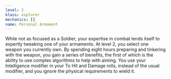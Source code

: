 ```yaml
---
level: 2
klass: explorer
mechanics: []
name: Personal Armament
---
```

While not as focused as a Soldier, your expertise in combat lends itself to expertly tweaking one of your armaments.
At level 2, you select one weapon you currently own. By spending eight hours preparing and tinkering with the weapon,
you gain a series of benefits, the first of which is the ability to use complex algorithms to help with aiming.
You use your Intelligence modifier in your To Hit and Damage rolls, instead of the usual modifier, and you ignore
the physical requirements to wield it.
